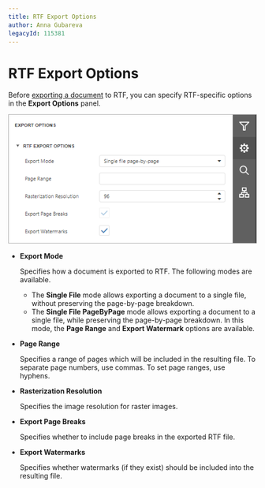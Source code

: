 ```yaml
---
title: RTF Export Options
author: Anna Gubareva
legacyId: 115381
---
```

# RTF Export Options
Before [exporting a document](export-a-document.md) to RTF, you can specify RTF-specific options in the **Export Options** panel.

![EUD_HTML5DV_RtfExportOptions](../../../images/img121805.png)
* **Export Mode**
	
	Specifies how a document is exported to RTF. The following modes are available.
	* The **Single File** mode allows exporting a document to a single file, without preserving the page-by-page breakdown.
	* The **Single File PageByPage** mode allows exporting a document to a single file, while preserving the page-by-page breakdown. In this mode, the **Page Range** and **Export Watermark** options are available.
* **Page Range**
	
	Specifies a range of pages which will be included in the resulting file. To separate page numbers, use commas. To set page ranges, use hyphens.
* **Rasterization Resolution**
	
	Specifies the image resolution for raster images.
* **Export Page Breaks**
	
	Specifies whether to include page breaks in the exported RTF file.

* **Export Watermarks**
	
	Specifies whether watermarks (if they exist) should be included into the resulting file.